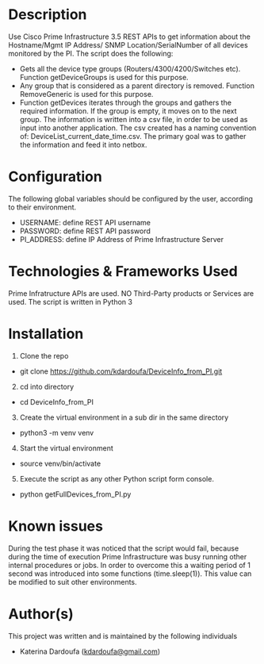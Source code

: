 # Description 

Use Cisco Prime Infrastructure 3.5 REST APIs to get information about the Hostname/Mgmt IP Address/ SNMP Location/SerialNumber of all devices monitored by the PI. The script does the following:
-	Gets all the device type groups (Routers/4300/4200/Switches etc). Function getDeviceGroups is used for this purpose.
-	Any group that is considered as a parent directory is removed. Function RemoveGeneric is used for this purpose.
-	Function getDevices iterates through the groups and gathers the required information. If the group is empty, it moves on to the next group.
The information is written into a csv file, in order to be used as input into another application. The csv created has a naming convention of:
DeviceList_current_date_time.csv. 
The primary goal was to gather the information and feed it into netbox.

# Configuration
The following global variables should be configured by the user, according to their environment.
- USERNAME: define REST API username
- PASSWORD: define REST API password
- PI_ADDRESS: define IP Address of Prime Infrastructure Server

# Technologies & Frameworks Used
Prime Infratructure APIs are used.
NO Third-Party products or Services are used.
The script is written in Python 3

# Installation
1.	Clone the repo
 - git clone https://github.com/kdardoufa/DeviceInfo_from_PI.git

2.	cd into directory
 - cd DeviceInfo_from_PI

3.	Create the virtual environment in a sub dir in the same directory
 - python3 -m venv venv

4.	Start the virtual environment
 - source venv/bin/activate

5.	Execute the script as any other Python script form console. 
 - python getFullDevices_from_PI.py

# Known issues
During the test phase it was noticed that the script would fail, because during the time of execution Prime Infrastructure was busy running other internal procedures or jobs. In order to overcome this a waiting period of 1 second was introduced into some functions (time.sleep(1)). This value can be modified to suit other environments.

# Author(s)
This project was written and is maintained by the following individuals
- Katerina Dardoufa (kdardoufa@gmail.com)


